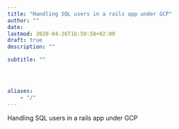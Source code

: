 ```yaml
---
title: "Handling SQL users in a rails app under GCP"
author: ""
date: 
lastmod: 2020-04-26T16:59:58+02:00
draft: true
description: ""

subtitle: ""




aliases:
    - "/"
---
```


Handling SQL users in a rails app under GCP
